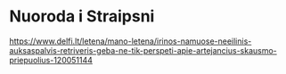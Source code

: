 # Nuoroda i Straipsni

https://www.delfi.lt/letena/mano-letena/irinos-namuose-neeilinis-auksaspalvis-retriveris-geba-ne-tik-perspeti-apie-artejancius-skausmo-priepuolius-120051144
